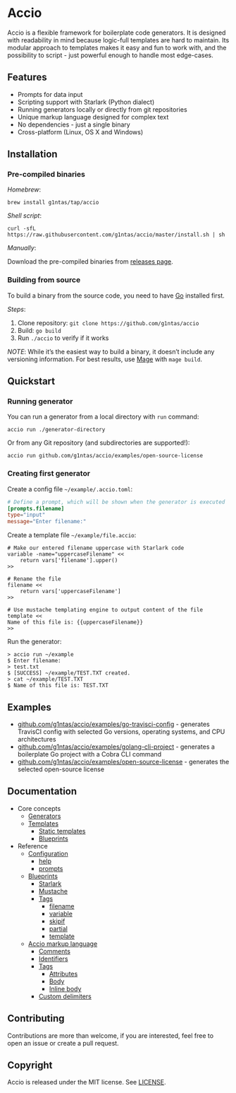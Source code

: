 # Accio
Accio is a flexible framework for boilerplate code generators. It is designed with readability in mind because logic-full templates are hard to maintain. Its modular approach to templates makes it easy and fun to work with, and the possibility to script - just powerful enough to handle most edge-cases.

## Features
* Prompts for data input
* Scripting support with Starlark (Python dialect)
* Running generators locally or directly from git repositories
* Unique markup language designed for complex text
* No dependencies - just a single binary
* Cross-platform (Linux, OS X and Windows)

## Installation
### Pre-compiled binaries
*Homebrew*:

`brew install g1ntas/tap/accio`

*Shell script*:

`curl -sfL https://raw.githubusercontent.com/g1ntas/accio/master/install.sh | sh`

*Manually*:

 Download the pre-compiled binaries from [releases page](https://github.com/g1ntas/accio/releases).

### Building from source
To build a binary from the source code, you need to have [Go](https://golang.org/) installed first.

*Steps*:
1. Clone repository: `git clone https://github.com/g1ntas/accio`
2. Build: `go build`
3. Run `./accio` to verify if it works

*NOTE*: 
While it’s the easiest way to build a binary, it doesn’t include any versioning information. For best results, use [Mage](https://magefile.org/) with `mage build`.

## Quickstart
### Running generator
You can run a generator from a local directory with `run` command:

`accio run ./generator-directory`

Or from any Git repository (and subdirectories are supported!):

`accio run github.com/g1ntas/accio/examples/open-source-license`

### Creating first generator
Create a config file `~/example/.accio.toml`:
```toml
# Define a prompt, which will be shown when the generator is executed
[prompts.filename]
type="input"
message="Enter filename:"
```

Create a template file `~/example/file.accio`:
```
# Make our entered filename uppercase with Starlark code 
variable -name="uppercaseFilename" <<
    return vars['filename'].upper()
>>

# Rename the file
filename << 
    return vars['uppercaseFilename']
>>

# Use mustache templating engine to output content of the file
template <<
Name of this file is: {{uppercaseFilename}}
>>
```

Run the generator:
```
> accio run ~/example
$ Enter filename:
> test.txt
$ [SUCCESS] ~/example/TEST.TXT created.
> cat ~/example/TEST.TXT
$ Name of this file is: TEST.TXT
```

## Examples
* [github.com/g1ntas/accio/examples/go-travisci-config](examples/go-travisci-config) - generates TravisCI config with selected Go versions, operating systems, and CPU architectures
* [github.com/g1ntas/accio/examples/golang-cli-project](examples/golang-cli-project) - generates a boilerplate Go project with a Cobra CLI command
* [github.com/g1ntas/accio/examples/open-source-license](examples/open-source-license) - generates the selected open-source license

## Documentation
* Core concepts
	* [Generators](docs/concepts/generators.md)
	* [Templates](docs/concepts/templates.md)
		* [Static templates](docs/concepts/templates.md#static-templates)
		* [Blueprints](docs/concepts/templates.md#blueprints)
* Reference
	* [Configuration](docs/reference/configuration.md)
		* [help](docs/reference/configuration.md#help)
		* [prompts](docs/reference/configuration.md#prompts)
	* [Blueprints](docs/reference/blueprints.md)
		* [Starlark](docs/reference/blueprints.md#starlark)
		* [Mustache](docs/reference/blueprints.md#mustache)
		* [Tags](docs/reference/blueprints.md#tags)
			* [filename](docs/reference/blueprints.md#filename)
			* [variable](docs/reference/blueprints.md#variable)
			* [skipif](docs/reference/blueprints.md#skipif)
			* [partial](docs/reference/blueprints.md#partial)
			* [template](docs/reference/blueprints.md#template)
	* [Accio markup language](docs/reference/accio-ml.md)
		* [Comments](docs/reference/accio-ml.md#comments)
		* [Identifiers](docs/reference/accio-ml.md#identifiers)
		* [Tags](docs/reference/accio-ml.md#tags)
			* [Attributes](docs/reference/accio-ml.md#attributes)
			* [Body](docs/reference/accio-ml.md#body)
			* [Inline body](docs/reference/accio-ml.md#inline-body)
		* [Custom delimiters](docs/reference/accio-ml.md#custom-delimiters)

## Contributing
Contributions are more than welcome, if you are interested, feel free to open an issue or create a pull request.

## Copyright
Accio is released under the MIT license. See [LICENSE](LICENSE).
